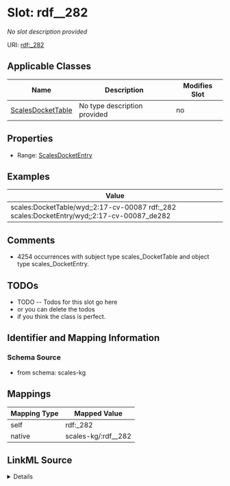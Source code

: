 

# Slot: rdf__282


_No slot description provided_





URI: [rdf:_282](http://www.w3.org/1999/02/22-rdf-syntax-ns#_282)



<!-- no inheritance hierarchy -->





## Applicable Classes

| Name | Description | Modifies Slot |
| --- | --- | --- |
| [ScalesDocketTable](../classes/ScalesDocketTable.md) | No type description provided |  no  |







## Properties

* Range: [ScalesDocketEntry](../classes/ScalesDocketEntry.md)






## Examples

| Value |
| --- |
| scales:DocketTable/wyd;;2:17-cv-00087 rdf:_282 scales:DocketEntry/wyd;;2:17-cv-00087_de282 |

## Comments

* 4254 occurrences with subject type scales_DocketTable and object type scales_DocketEntry.

## TODOs

* TODO -- Todos for this slot go here
* or you can delete the todos
* if you think the class is perfect.

## Identifier and Mapping Information







### Schema Source


* from schema: scales-kg




## Mappings

| Mapping Type | Mapped Value |
| ---  | ---  |
| self | rdf:_282 |
| native | scales-kg/:rdf__282 |




## LinkML Source

<details>
```yaml
name: rdf__282
description: No slot description provided
todos:
- TODO -- Todos for this slot go here
- or you can delete the todos
- if you think the class is perfect.
comments:
- 4254 occurrences with subject type scales_DocketTable and object type scales_DocketEntry.
examples:
- value: scales:DocketTable/wyd;;2:17-cv-00087 rdf:_282 scales:DocketEntry/wyd;;2:17-cv-00087_de282
from_schema: scales-kg
rank: 1000
slot_uri: rdf:_282
alias: rdf__282
domain_of:
- scales_DocketTable
range: scales_DocketEntry

```
</details>